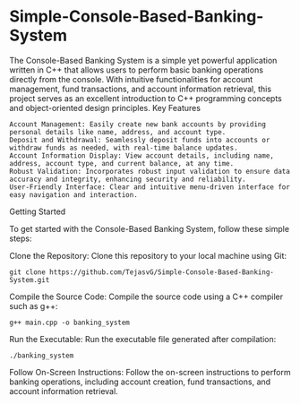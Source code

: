 # Simple-Console-Based-Banking-System
The Console-Based Banking System is a simple yet powerful application written in C++ that allows users to perform basic banking operations directly from the console. With intuitive functionalities for account management, fund transactions, and account information retrieval, this project serves as an excellent introduction to C++ programming concepts and object-oriented design principles.
Key Features

    Account Management: Easily create new bank accounts by providing personal details like name, address, and account type.
    Deposit and Withdrawal: Seamlessly deposit funds into accounts or withdraw funds as needed, with real-time balance updates.
    Account Information Display: View account details, including name, address, account type, and current balance, at any time.
    Robust Validation: Incorporates robust input validation to ensure data accuracy and integrity, enhancing security and reliability.
    User-Friendly Interface: Clear and intuitive menu-driven interface for easy navigation and interaction.

Getting Started

To get started with the Console-Based Banking System, follow these simple steps:

Clone the Repository: Clone this repository to your local machine using Git:

 
    git clone https://github.com/TejasvG/Simple-Console-Based-Banking-System.git

  Compile the Source Code: Compile the source code using a C++ compiler such as g++: 
        
    g++ main.cpp -o banking_system

Run the Executable: Run the executable file generated after compilation:

    ./banking_system

Follow On-Screen Instructions: Follow the on-screen instructions to perform banking operations, including account creation, fund transactions, and account information retrieval.


